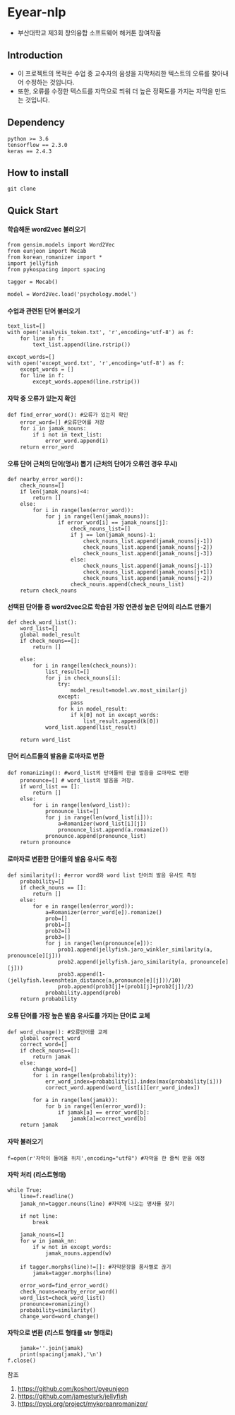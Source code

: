 # Eyear-nlp
- 부산대학교 제3회 창의융합 소프트웨어 해커톤 참여작품

## Introduction
- 이 프로젝트의 목적은 수업 중 교수자의 음성을 자막처리한 텍스트의 오류를 찾아내어 수정하는 것입니다.
- 또한, 오류를 수정한 텍스트를 자막으로 띄워 더 높은 정확도를 가지는 자막을 만드는 것입니다.

## Dependency
    
    python >= 3.6
    tensorflow == 2.3.0
    keras == 2.4.3

## How to install
    
    git clone 

## Quick Start

#### 학습해둔 word2vec 불러오기
    
    from gensim.models import Word2Vec
    from eunjeon import Mecab
    from korean_romanizer import *
    import jellyfish
    from pykospacing import spacing

    tagger = Mecab()

    model = Word2Vec.load('psychology.model')

#### 수업과 관련된 단어 불러오기
    
    text_list=[]
    with open('analysis_token.txt', 'r',encoding='utf-8') as f:
        for line in f:
            text_list.append(line.rstrip())
    
    except_words=[]
    with open('except_word.txt', 'r',encoding='utf-8') as f:
        except_words = []
        for line in f:
            except_words.append(line.rstrip())

#### 자막 중 오류가 있는지 확인
    
    def find_error_word(): #오류가 있는지 확인
        error_word=[] #오류단어를 저장
        for i in jamak_nouns:
            if i not in text_list:
                error_word.append(i)
        return error_word

#### 오류 단어 근처의 단어(명사) 뽑기 (근처의 단어가 오류인 경우 무시)

    def nearby_error_word(): 
        check_nouns=[]
        if len(jamak_nouns)<4:
            return []
        else:
            for i in range(len(error_word)):
                for j in range(len(jamak_nouns)):
                    if error_word[i] == jamak_nouns[j]:
                        check_nouns_list=[]
                        if j == len(jamak_nouns)-1:
                            check_nouns_list.append(jamak_nouns[j-1])
                            check_nouns_list.append(jamak_nouns[j-2])
                            check_nouns_list.append(jamak_nouns[j-3])
                        else:
                            check_nouns_list.append(jamak_nouns[j-1])
                            check_nouns_list.append(jamak_nouns[j+1])
                            check_nouns_list.append(jamak_nouns[j-2])
                        check_nouns.append(check_nouns_list)    
        return check_nouns


#### 선택된 단어들 중 word2vec으로 학습된 가장 연관성 높은 단어의 리스트 만들기
    
    def check_word_list(): 
        word_list=[]
        global model_result
        if check_nouns==[]:
            return []
    
        else:
            for i in range(len(check_nouns)):
                list_result=[]
                for j in check_nouns[i]:
                    try:
                        model_result=model.wv.most_similar(j)
                    except:
                        pass
                    for k in model_result:
                        if k[0] not in except_words:
                            list_result.append(k[0])
                word_list.append(list_result)
       
        return word_list

#### 단어 리스트들의 발음을 로마자로 변환 
    
    def romanizing(): #word_list의 단어들의 한글 발음을 로마자로 변환
        pronounce=[] # word_list의 발음을 저장.
        if word_list == []:
            return []
        else:
            for i in range(len(word_list)):
                pronounce_list=[]
                for j in range(len(word_list[i])):
                    a=Romanizer(word_list[i][j])
                    pronounce_list.append(a.romanize())
                pronounce.append(pronounce_list)
        return pronounce


#### 로마자로 변환한 단어들의 발음 유사도 측정
    
    def similarity(): #error word와 word list 단어의 발음 유사도 측정
        probability=[]
        if check_nouns == []:
            return []
        else:
            for e in range(len(error_word)):
                a=Romanizer(error_word[e]).romanize()
                prob=[]
                prob1=[]
                prob2=[]
                prob3=[]
                for j in range(len(pronounce[e])):
                    prob1.append(jellyfish.jaro_winkler_similarity(a, pronounce[e][j]))
                    prob2.append(jellyfish.jaro_similarity(a, pronounce[e][j]))
                    prob3.append(1-(jellyfish.levenshtein_distance(a,pronounce[e][j]))/10)
                    prob.append(prob3[j]+(prob1[j]+prob2[j])/2)
                probability.append(prob)
        return probability

#### 오류 단어를 가장 높은 발음 유사도를 가지는 단어로 교체

    def word_change(): #오류단어를 교체
        global correct_word
        correct_word=[]
        if check_nouns==[]:
            return jamak
        else:
            change_word=[]
            for i in range(len(probability)):
                err_word_index=probability[i].index(max(probability[i]))
                correct_word.append(word_list[i][err_word_index])
                
            for a in range(len(jamak)):
                for b in range(len(error_word)):
                    if jamak[a] == error_word[b]:
                        jamak[a]=correct_word[b]
        return jamak

#### 자막 불러오기
    f=open(r'자막이 들어올 위치',encoding="utf8") #자막을 한 줄씩 받을 예정

#### 자막 처리 (리스트형태)
    
    while True:
        line=f.readline()
        jamak_nn=tagger.nouns(line) #자막에 나오는 명사를 찾기
    
        if not line:
            break
    
        jamak_nouns=[]
        for w in jamak_nn:
            if w not in except_words:
                jamak_nouns.append(w)
    
        if tagger.morphs(line)!=[]: #자막문장을 품사별로 끊기
            jamak=tagger.morphs(line)

        error_word=find_error_word()
        check_nouns=nearby_error_word()
        word_list=check_word_list()
        pronounce=romanizing()
        probability=similarity()
        change_word=word_change()
      
    
#### 자막으로 변환  (리스트 형태를 str 형태로)  
    
        jamak=''.join(jamak)
        print(spacing(jamak),'\n')    
    f.close()


참조
1. https://github.com/koshort/pyeunjeon 
2. https://github.com/jamesturk/jellyfish
3. https://pypi.org/project/mykoreanromanizer/
